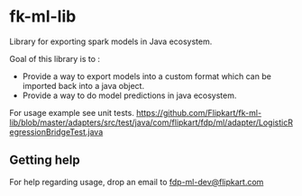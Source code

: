 # fk-ml-lib
Library for exporting spark models in Java ecosystem.

Goal of this library is to :
* Provide a way to export models into a custom format which can be imported back into a java object.
* Provide a way to do model predictions in java ecosystem.

For usage example see unit tests. 
https://github.com/Flipkart/fk-ml-lib/blob/master/adapters/src/test/java/com/flipkart/fdp/ml/adapter/LogisticRegressionBridgeTest.java

## Getting help
For help regarding usage, drop an email to fdp-ml-dev@flipkart.com
